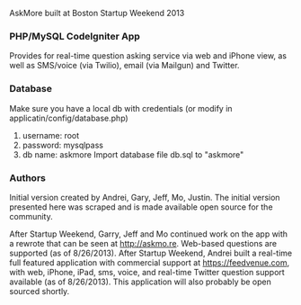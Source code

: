 AskMore built at Boston Startup Weekend 2013

### PHP/MySQL CodeIgniter App

Provides for real-time question asking service via web and iPhone view, as well as SMS/voice (via Twilio), email (via Mailgun) and Twitter.

### Database
Make sure you have a local db with credentials (or modify in applicatin/config/database.php)
1. username: root
2. password: mysqlpass
3. db name: askmore
Import database file db.sql to "askmore"

### Authors

Initial version created by Andrei, Gary, Jeff, Mo, Justin.
The initial version presented here was scraped and is made available open source for the community.

After Startup Weekend, Garry, Jeff and Mo continued work on the app with a rewrote that can be seen at http://askmo.re. 
Web-based questions are supported (as of 8/26/2013).
After Startup Weekend, Andrei built a real-time full featured application with commercial support at https://feedvenue.com, with web, iPhone, iPad, sms, voice, and real-time Twitter question support available (as of 8/26/2013). This application will also probably be open sourced shortly.